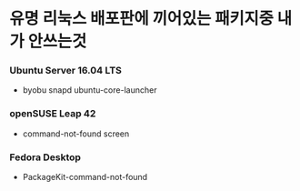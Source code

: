 유명 리눅스 배포판에 끼어있는 패키지중 내가 안쓰는것
========

### Ubuntu Server 16.04 LTS
- byobu snapd ubuntu-core-launcher

### openSUSE Leap 42
- command-not-found screen

### Fedora Desktop
- PackageKit-command-not-found
